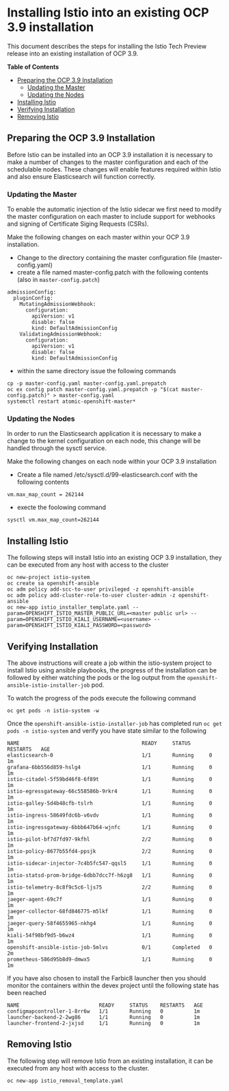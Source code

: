 # Installing Istio into an existing OCP 3.9 installation

This document describes the steps for installing the Istio Tech Preview release into an existing installation of OCP 3.9.

**Table of Contents**

- [Preparing the OCP 3.9 Installation](#preparing-the-ocp-39-installation)
   - [Updating the Master](#updating-the-master)
   - [Updating the Nodes](#updating-the-nodes)
- [Installing Istio](#installing-istio)
- [Verifying Installation](#verifying-installation)
- [Removing Istio](#removing-istio)

## Preparing the OCP 3.9 Installation

Before Istio can be installed into an OCP 3.9 installation it is necessary to make a number of changes to the master configuration and each of the schedulable nodes.  These changes will enable features required within Istio and also ensure Elasticsearch will function correctly.

### Updating the Master

To enable the automatic injection of the Istio sidecar we first need to modify the master configuration on each master to include support for webhooks and signing of Certificate Siging Requests (CSRs).

Make the following changes on each master within your OCP 3.9 installation.

- Change to the directory containing the master configuration file (master-config.yaml)
- create a file named master-config.patch with the following contents (also in `master-config.patch`)

```
admissionConfig:
  pluginConfig:
    MutatingAdmissionWebhook:
      configuration:
        apiVersion: v1
        disable: false
        kind: DefaultAdmissionConfig
    ValidatingAdmissionWebhook:
      configuration:
        apiVersion: v1
        disable: false
        kind: DefaultAdmissionConfig
```

- within the same directory issue the following commands

```
cp -p master-config.yaml master-config.yaml.prepatch
oc ex config patch master-config.yaml.prepatch -p "$(cat master-config.patch)" > master-config.yaml
systemctl restart atomic-openshift-master*
```

### Updating the Nodes
In order to run the Elasticsearch application it is necessary to make a change to the kernel configuration on each node, this change will be handled through the sysctl service.

Make the following changes on each node within your OCP 3.9 installation

- Create a file named /etc/sysctl.d/99-elasticsearch.conf with the following contents

`vm.max_map_count = 262144`

- execte the foolowing command

```
sysctl vm.max_map_count=262144
```

## Installing Istio

The following steps will install Istio into an existing OCP 3.9 installation, they can be executed from any host with access to the cluster

```
oc new-project istio-system
oc create sa openshift-ansible
oc adm policy add-scc-to-user privileged -z openshift-ansible
oc adm policy add-cluster-role-to-user cluster-admin -z openshift-ansible
oc new-app istio_installer_template.yaml --param=OPENSHIFT_ISTIO_MASTER_PUBLIC_URL=<master public url> --param=OPENSHIFT_ISTIO_KIALI_USERNAME=<username> --param=OPENSHIFT_ISTIO_KIALI_PASSWORD=<password>
```

## Verifying Installation
The above instructions will create a job within the istio-system project to install Istio using ansible playbooks, the progress of the installation can be followed by either watching the pods or the log output from the `openshift-ansible-istio-installer-job` pod.

To watch the progress of the pods execute the following command

```
oc get pods -n istio-system -w
```

Once the `openshift-ansible-istio-installer-job` has completed run `oc get pods -n istio-system` and verify you have state similar to the following

```
NAME                                        READY     STATUS      RESTARTS   AGE
elasticsearch-0                             1/1       Running     0          1m
grafana-6bb556d859-hslg4                    1/1       Running     0          1m
istio-citadel-5f59bd46f8-6f89t              1/1       Running     0          1m
istio-egressgateway-66c558586b-9rkr4        1/1       Running     0          1m
istio-galley-5d4b48cfb-tslrh                1/1       Running     0          1m
istio-ingress-58649fdc6b-v6vdv              1/1       Running     0          1m
istio-ingressgateway-6bbb647b64-wjnfc       1/1       Running     0          1m
istio-pilot-bf7d7fd97-9kfhl                 2/2       Running     0          1m
istio-policy-8677b55fd4-ppsjk               2/2       Running     0          1m
istio-sidecar-injector-7c4b5fc547-qqsl5     1/1       Running     0          1m
istio-statsd-prom-bridge-6dbb7dcc7f-h6zg8   1/1       Running     0          1m
istio-telemetry-8c8f9c5c6-ljs75             2/2       Running     0          1m
jaeger-agent-69c7f                          1/1       Running     0          1m
jaeger-collector-68fd846775-m5lkf           1/1       Running     0          1m
jaeger-query-58f4655965-nkhg4               1/1       Running     0          1m
kiali-54f98bf9d5-b6wz4                      1/1       Running     0          1m
openshift-ansible-istio-job-5mlvs           0/1       Completed   0          2m
prometheus-586d95b8d9-dmwx5                 1/1       Running     0          1m
```

If you have also chosen to install the Farbic8 launcher then you should monitor the containers within the devex project until the following state has been reached

```
NAME                          READY     STATUS    RESTARTS   AGE
configmapcontroller-1-8rr6w   1/1       Running   0          1m
launcher-backend-2-2wg86      1/1       Running   0          1m
launcher-frontend-2-jxjsd     1/1       Running   0          1m
```

## Removing Istio

The following step will remove Istio from an existing installation, it can be executed from any host with access to the cluster.

```
oc new-app istio_removal_template.yaml
```

